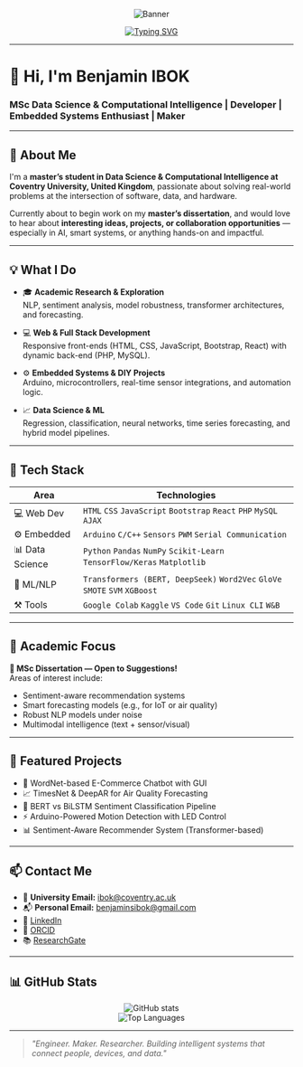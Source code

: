 <!-- GitHub Profile README -->

<p align="center">
  <img src="https://raw.githubusercontent.com/your-username/your-username/main/assets/banner.png" alt="Banner" />
</p>

<p align="center">
  <a href="https://github.com/your-username">
    <img src="https://readme-typing-svg.herokuapp.com?font=Fira+Code&pause=1000&color=36BCF7&center=true&vCenter=true&width=435&lines=MSc+Data+Science+Student;Web+%2B+Embedded+Systems+Developer;AI+%7C+NLP+%7C+Forecasting+Explorer;Open+to+Dissertation+Ideas+%26+Collabs" alt="Typing SVG" />
  </a>
</p>

---

# 👋 Hi, I'm Benjamin IBOK  
### MSc Data Science & Computational Intelligence | Developer | Embedded Systems Enthusiast | Maker

---

## 🚀 About Me

I'm a **master’s student in Data Science & Computational Intelligence at Coventry University, United Kingdom**, passionate about solving real-world problems at the intersection of software, data, and hardware.

Currently about to begin work on my **master’s dissertation**, and would love to hear about **interesting ideas, projects, or collaboration opportunities** — especially in AI, smart systems, or anything hands-on and impactful.

---

## 💡 What I Do

- 🎓 **Academic Research & Exploration**  
  NLP, sentiment analysis, model robustness, transformer architectures, and forecasting.

- 💻 **Web & Full Stack Development**  
  Responsive front-ends (HTML, CSS, JavaScript, Bootstrap, React) with dynamic back-end (PHP, MySQL).

- ⚙️ **Embedded Systems & DIY Projects**  
  Arduino, microcontrollers, real-time sensor integrations, and automation logic.

- 📈 **Data Science & ML**  
  Regression, classification, neural networks, time series forecasting, and hybrid model pipelines.

---

## 🧰 Tech Stack

| Area | Technologies |
|------|--------------|
| 💻 Web Dev | `HTML` `CSS` `JavaScript` `Bootstrap` `React` `PHP` `MySQL` `AJAX` |
| ⚙️ Embedded | `Arduino` `C/C++` `Sensors` `PWM` `Serial Communication` |
| 📊 Data Science | `Python` `Pandas` `NumPy` `Scikit-Learn` `TensorFlow/Keras` `Matplotlib` |
| 🧠 ML/NLP | `Transformers (BERT, DeepSeek)` `Word2Vec` `GloVe` `SMOTE` `SVM` `XGBoost` |
| ⚒️ Tools | `Google Colab` `Kaggle` `VS Code` `Git` `Linux CLI` `W&B` |

---

## 🔬 Academic Focus

**📌 MSc Dissertation — Open to Suggestions!**  
Areas of interest include:
- Sentiment-aware recommendation systems  
- Smart forecasting models (e.g., for IoT or air quality)  
- Robust NLP models under noise  
- Multimodal intelligence (text + sensor/visual)

---

## 🌟 Featured Projects

- 🤖 WordNet-based E-Commerce Chatbot with GUI
- 📈 TimesNet & DeepAR for Air Quality Forecasting
- 🧠 BERT vs BiLSTM Sentiment Classification Pipeline
- ⚡ Arduino-Powered Motion Detection with LED Control
- 📊 Sentiment-Aware Recommender System (Transformer-based)

---

## 📫 Contact Me

- 📧 **University Email:** [ibok@coventry.ac.uk](mailto:ibok@coventry.ac.uk)  
- 📬 **Personal Email:** [benjaminsibok@gmail.com](mailto:benjaminsibok@gmail.com)  
- 💼 [LinkedIn](https://linkedin.com/in/your-profile)  
- 🧠 [ORCID](https://orcid.org/your-id)  
- 📚 [ResearchGate](https://www.researchgate.net/profile/your-name)

---

## 📊 GitHub Stats

<p align="center">
  <img src="https://github-readme-stats.vercel.app/api?username=your-username&show_icons=true&theme=tokyonight" alt="GitHub stats" />
  <br>
  <img src="https://github-readme-stats.vercel.app/api/top-langs/?username=your-username&layout=compact&theme=tokyonight" alt="Top Languages" />
</p>

---

> *"Engineer. Maker. Researcher. Building intelligent systems that connect people, devices, and data."*
